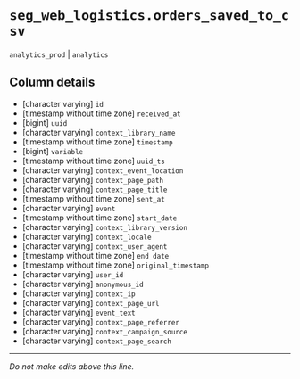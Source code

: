 # `seg_web_logistics.orders_saved_to_csv`
`analytics_prod` | `analytics`

## Column details
* [character varying] `id`
* [timestamp without time zone] `received_at`
* [bigint]    `uuid`
* [character varying] `context_library_name`
* [timestamp without time zone] `timestamp`
* [bigint]    `variable`
* [timestamp without time zone] `uuid_ts`
* [character varying] `context_event_location`
* [character varying] `context_page_path`
* [character varying] `context_page_title`
* [timestamp without time zone] `sent_at`
* [character varying] `event`
* [timestamp without time zone] `start_date`
* [character varying] `context_library_version`
* [character varying] `context_locale`
* [character varying] `context_user_agent`
* [timestamp without time zone] `end_date`
* [timestamp without time zone] `original_timestamp`
* [character varying] `user_id`
* [character varying] `anonymous_id`
* [character varying] `context_ip`
* [character varying] `context_page_url`
* [character varying] `event_text`
* [character varying] `context_page_referrer`
* [character varying] `context_campaign_source`
* [character varying] `context_page_search`

-------------------------------------------------------------------------------
*Do not make edits above this line.*
